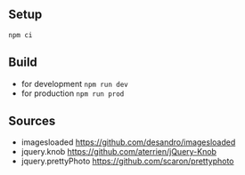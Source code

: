 ## Setup

`npm ci`

## Build

- for development
  `npm run dev`
- for production
  `npm run prod`

## Sources

- imagesloaded
  https://github.com/desandro/imagesloaded
- jquery.knob
  https://github.com/aterrien/jQuery-Knob
- jquery.prettyPhoto
  https://github.com/scaron/prettyphoto
